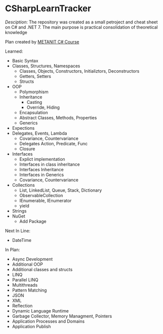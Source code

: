 # CSharpLearnTracker

*Desciption*: The repository was created as a small petroject and cheat sheet on C# and .NET 7. The main purpose is practical consolidation of theoretical knowledge

Plan created by <a href="https://metanit.com/sharp/tutorial/">METANIT C# Course</a>

Learned:
- Basic Syntax
- Classes, Structures, Namespaces
    - Classes, Objects, Constructors, Initializtors, Deconstructors
    - Getters, Setters
    - Structs
- OOP
    - Polymorphism
    - Inheritance
        - Casting
        - Override, Hiding
    - Encapsulation
    - Abstract Classes, Methods, Properties
    - Generics
- Expections
- Delegates, Events, Lambda
    - Covariance, Countervariance
    - Delegates Action, Predicate, Func
    - Closure
- Interfaces
    - Explict implementation
    - Interfaces in class inheritance
    - Interfaces Inheritance
    - Interfaces in Generics
    - Covariance, Countervariance
- Collections
    - List, LinkedList, Queue, Stack, Dictionary
    - ObservableCollection
    - IEnumerable, IEnumerator
    - yield
- Strings
- NuGet
    - Add Package

Next In Line:
- DateTime
    
In Plan:
- Async Development
- Additional OOP
- Additional classes and structs
- LINQ
- Parallel LINQ
- Multithreads
- Pattern Matching
- JSON
- XML
- Reflection
- Dynamic Language Runtime
- Garbage Collector, Memory Managment, Pointers
- Application Processes and Domains
- Application Publish
